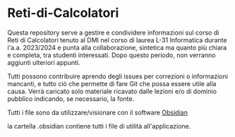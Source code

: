 # Reti-di-Calcolatori
Questa repository serve a gestire e condividere informazioni sul corso di Reti di Calcolatori tenuto al DMI nel corso di laurea L-31 Informatica durante l'a.a. 2023/2024 e punta alla collaborazione, sintetica ma quanto più chiara e completa, tra studenti interessati.
Dopo questo periodo, non verranno aggiunti ulteriori appunti.

Tutti possono contribuire aprendo degli issues per correzioni o informazioni mancanti, e tutto ciò che permette di fare Git che possa essere utile alla causa.
Verrà caricato solo materiale ricavato dalle lezioni e/o di dominio pubblico indicando, se necessario, la fonte.

Tutti i file sono da utilizzare/visionare con il software [Obsidian](https://obsidian.md)

la cartella .obsidian contiene tutti i file di utilità all'applicazione.
